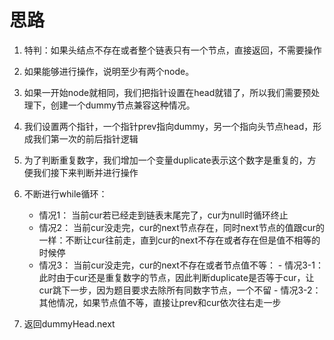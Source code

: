# 思路

1. 特判：如果头结点不存在或者整个链表只有一个节点，直接返回，不需要操作
2. 如果能够进行操作，说明至少有两个node。
3. 如果一开始node就相同，我们把指针设置在head就错了，所以我们需要预处理下，创建一个dummy节点兼容这种情况。
4. 我们设置两个指针，一个指针prev指向dummy，另一个指向头节点head，形成我们第一次的前后指针逻辑
5. 为了判断重复数字，我们增加一个变量duplicate表示这个数字是重复的，方便我们接下来判断并进行操作
6. 不断进行while循环：

   - 情况1： 当前cur若已经走到链表末尾完了，cur为null时循环终止
   - 情况2： 当前cur没走完，cur的next节点存在，同时next节点的值跟cur的一样：不断让cur往前走，直到cur的next不存在或者存在但是值不相等的时候停
   - 情况3： 当前cur没走完，cur的next不存在或者节点值不等：
            - 情况3-1：此时由于cur还是重复数字的节点，因此判断duplicate是否等于cur，让cur跳下一步，因为题目要求去除所有同数字节点，一个不留
            - 情况3-2：其他情况，如果节点值不等，直接让prev和cur依次往右走一步

7. 返回dummyHead.next
